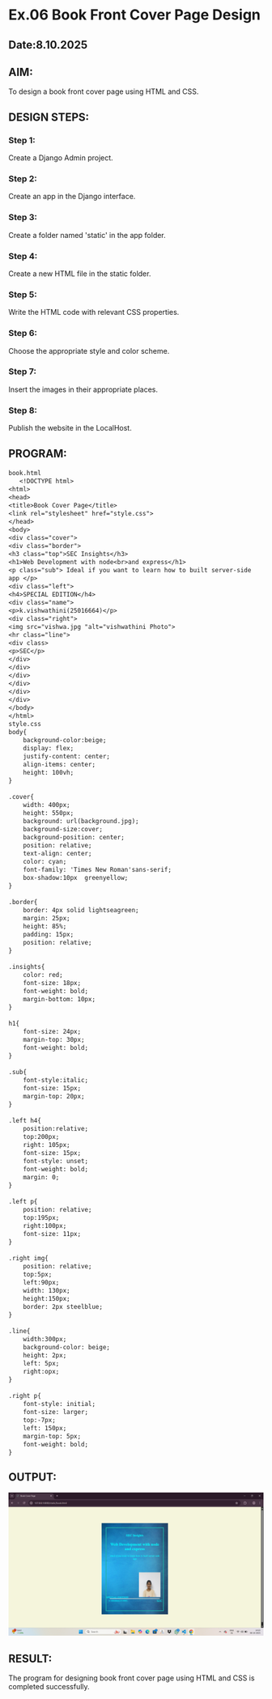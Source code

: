 # Ex.06 Book Front Cover Page Design
## Date:8.10.2025

## AIM:
To design a book front cover page using HTML and CSS.

## DESIGN STEPS:

### Step 1:
Create a Django Admin project.

### Step 2:
Create an app in the Django interface.

### Step 3:
Create a folder named 'static' in the app folder.

### Step 4:
Create a new HTML file in the static folder.

### Step 5:
Write the HTML code with relevant CSS properties.

### Step 6:
Choose the appropriate style and color scheme.

### Step 7:
Insert the images in their appropriate places.

### Step 8:
Publish the website in the LocalHost.

## PROGRAM:
```
book.html
   <!DOCTYPE html>
<html>
<head>
<title>Book Cover Page</title>
<link rel="stylesheet" href="style.css">
</head>
<body>
<div class="cover">
<div class="border">
<h3 class="top">SEC Insights</h3>
<h1>Web Development with node<br>and express</h1>
<p class="sub"> Ideal if you want to learn how to built server-side app </p>
<div class="left">
<h4>SPECIAL EDITION</h4>
<div class="name">
<p>k.vishwathini(25016664)</p>
<div class="right">
<img src="vishwa.jpg "alt="vishwathini Photo">
<hr class="line">
<div class>
<p>SEC</p>
</div>
</div>
</div>
</div>
</div>
</div>
</body>
</html>
style.css
body{
    background-color:beige;
    display: flex;
    justify-content: center;
    align-items: center;
    height: 100vh;
}
 
.cover{
    width: 400px;
    height: 550px;
    background: url(background.jpg);
    background-size:cover;
    background-position: center;
    position: relative;
    text-align: center;
    color: cyan;
    font-family: 'Times New Roman'sans-serif;
    box-shadow:10px  greenyellow;
}

.border{
    border: 4px solid lightseagreen;
    margin: 25px;
    height: 85%;
    padding: 15px;
    position: relative;
}

.insights{
    color: red;
    font-size: 18px;
    font-weight: bold;
    margin-bottom: 10px;
}

h1{
    font-size: 24px;
    margin-top: 30px;
    font-weight: bold;
}

.sub{
    font-style:italic;
    font-size: 15px;
    margin-top: 20px;
}

.left h4{
    position:relative;
    top:200px;
    right: 105px;
    font-size: 15px;
    font-style: unset;
    font-weight: bold;
    margin: 0;
}

.left p{
    position: relative;
    top:195px;
    right:100px;
    font-size: 11px;
}

.right img{
    position: relative;
    top:5px;
    left:90px;
    width: 130px;
    height:150px;
    border: 2px steelblue;
}

.line{
    width:300px;
    background-color: beige;
    height: 2px;
    left: 5px;
    right:opx;
}

.right p{
    font-style: initial;
    font-size: larger;
    top:-7px;
    left: 150px;
    margin-top: 5px;
    font-weight: bold;
}

```

## OUTPUT:
![alt text](<Screenshot (64).png>)



## RESULT:
The program for designing book front cover page using HTML and CSS is completed successfully.
